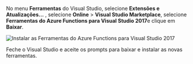 No menu **Ferramentas** do Visual Studio, selecione **Extensões e Atualizações...** , selecione **Online** > **Visual Studio Marketplace**, selecione **Ferramentas do Azure Functions para Visual Studio 2017**e clique em **Baixar**.
 
![Instalar as Ferramentas do Azure Functions para Visual Studio 2017](./media/functions-install-vstools/functions-vstools-install.png)

Feche o Visual Studio e aceite os prompts para baixar e instalar as novas ferramentas. 